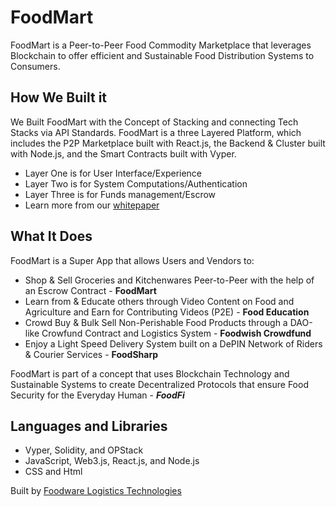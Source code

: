 # FoodMart
FoodMart is a Peer-to-Peer Food Commodity Marketplace that leverages Blockchain to offer efficient and Sustainable Food Distribution Systems to Consumers.

## How We Built it
We Built FoodMart with the Concept of Stacking and connecting Tech Stacks via API Standards. FoodMart is a three Layered Platform, which includes the P2P Marketplace built with React.js, the Backend & Cluster built with Node.js, and the Smart Contracts built with Vyper.

- Layer One is for User Interface/Experience
- Layer Two is for System Computations/Authentication
- Layer Three is for Funds management/Escrow
- Learn more from our [whitepaper](https://t.ly/zY42S)

## What It Does
FoodMart is a Super App that allows Users and Vendors to:

- Shop & Sell Groceries and Kitchenwares Peer-to-Peer with the help of an Escrow Contract - **FoodMart**
- Learn from & Educate others through Video Content on Food and Agriculture and Earn for Contributing Videos (P2E) - **Food Education**
- Crowd Buy & Bulk Sell Non-Perishable Food Products through a DAO-like Crowfund Contract and Logistics System - **Foodwish Crowdfund**
- Enjoy a Light Speed Delivery System built on a DePIN Network of Riders & Courier Services - **FoodSharp**

FoodMart is part of a concept that uses Blockchain Technology and Sustainable Systems to create Decentralized Protocols that ensure Food Security for the Everyday Human - _**FoodFi**_
## Languages and Libraries 
- Vyper, Solidity, and OPStack
- JavaScript, Web3.js, React.js, and Node.js
- CSS and Html

Built by [Foodware Logistics Technologies](https://linktr.ee/foodware_labs)

